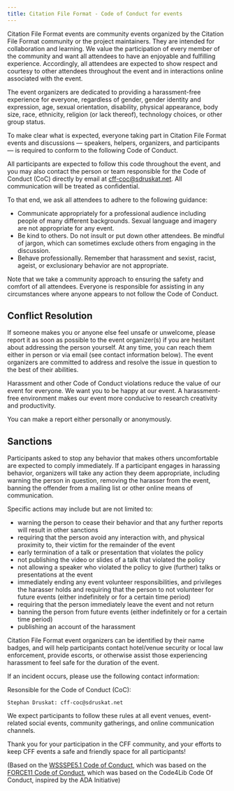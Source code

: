 ```yaml
---
title: Citation File Format - Code of Conduct for events
---
```


Citation File Format events are community events organized by the Citation File
Format community or the project maintainers. They are intended for collaboration and learning.
We value the participation of every member of the community and want all attendees to have an 
enjoyable and fulfilling experience. Accordingly, all attendees are expected to show respect and 
courtesy to other attendees throughout the event and in interactions online associated with the event.

The event organizers are dedicated to providing a harassment-free experience for everyone, 
regardless of gender, gender identity and expression, age, sexual orientation, disability, 
physical appearance, body size, race, ethnicity, religion (or lack thereof), technology choices, 
or other group status.

To make clear what is expected, everyone taking part in Citation File Format events and discussions — 
speakers, helpers, organizers, and participants — is required to conform to the following Code of Conduct.

All participants are expected to follow this code throughout the event, and you may also contact 
the person or team responsible for the Code of Conduct (CoC) directly by email at 
cff-coc@sdruskat.net. All communication will be treated as confidential.

To that end, we ask all attendees to adhere to the following guidance:

- Communicate appropriately for a professional audience including people of many different backgrounds. Sexual language and imagery are not appropriate for any event.
- Be kind to others. Do not insult or put down other attendees. Be mindful of jargon, which can sometimes exclude others from engaging in the discussion.
- Behave professionally. Remember that harassment and sexist, racist, ageist, or exclusionary behavior are not appropriate.

Note that we take a community approach to ensuring the safety and comfort of all attendees. Everyone is responsible for assisting in any circumstances where anyone appears to not follow the Code of Conduct.

## Conflict Resolution

If someone makes you or anyone else feel unsafe or unwelcome, please report it as soon as possible to the event organizer(s) if you are hesitant about addressing the person yourself. At any time, you can reach them either in person or via email (see contact information below). 
The event organizers are committed to address and resolve the issue in question to the best of their abilities.

Harassment and other Code of Conduct violations reduce the value of our event for everyone. We want you to be happy at our event. A harassment-free environment makes our event more conducive to research creativity and productivity.

You can make a report either personally or anonymously.

## Sanctions

Participants asked to stop any behavior that makes others uncomfortable are expected to comply immediately. If a participant engages in harassing behavior, organizers will take any action they deem appropriate, including warning the person in question, removing the harasser from the event, banning the offender from a mailing list or other online means of communication.

Specific actions may include but are not limited to:

- warning the person to cease their behavior and that any further reports will result in other sanctions
- requiring that the person avoid any interaction with, and physical proximity to, their victim for the remainder of the event
- early termination of a talk or presentation that violates the policy
- not publishing the video or slides of a talk that violated the policy
- not allowing a speaker who violated the policy to give (further) talks or presentations at the event
- immediately ending any event volunteer responsibilities, and privileges the harasser holds and requiring that the person to not volunteer for future events (either indefinitely or for a certain time period)
- requiring that the person immediately leave the event and not return
- banning the person from future events (either indefinitely or for a certain time period)
- publishing an account of the harassment

Citation File Format event organizers can be identified by their name badges, and will help participants contact hotel/venue security or local law enforcement, provide escorts, or otherwise assist those experiencing harassment to feel safe for the duration of the event.

If an incident occurs, please use the following contact information:

Resonsible for the Code of Conduct (CoC):

    Stephan Druskat: cff-coc@sdruskat.net

We expect participants to follow these rules at all event venues, event-related social events, community gatherings, and online communication channels.

Thank you for your participation in the CFF community, and your efforts to keep CFF events a safe and friendly space for all participants!

(Based on the [WSSSPE5.1 Code of Conduct](http://wssspe.researchcomputing.org.uk/wssspe5-1/wssspe5-1-code-of-conduct/), which was based on the [FORCE11 Code of Conduct](https://www.force11.org/meetings/force2016/code-conduct), which was based on the Code4Lib Code Of Conduct, inspired by the ADA Initiative)